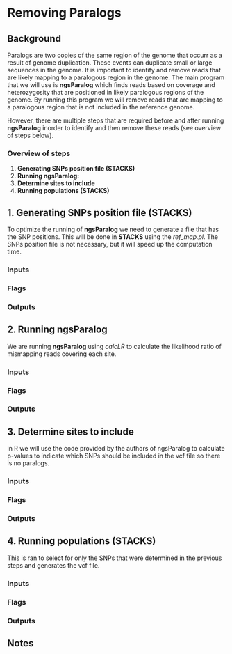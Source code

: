 # Removing Paralogs 

## Background
Paralogs are two copies of the same region of the genome that occurr as a result of genome duplication. These events can duplicate small or large sequences in the genome. It is important to identify and remove reads that are likely mapping to a paralogous region in the genome. The main program that we will use is **ngsParalog** which finds reads based on coverage and heterozygosity that are positioned in likely paralogous regions of the genome. By running this program we will remove reads that are mapping to a paralogous region that is not included in the reference genome.  

However, there are multiple steps that are required before and after running **ngsParalog** inorder to identify and then remove these reads (see overview of steps below).

### Overview of steps
1. **Generating SNPs position file (STACKS)** 
2. **Running ngsParalog:** 
3. **Determine sites to include** 
4. **Running populations (STACKS)** 

## 1. Generating SNPs position file (STACKS)
To optimize the running of **ngsParalog** we need to generate a file that has the SNP positions. This will be done in **STACKS** using the *ref_map.pl*. The SNPs position file is not necessary, but it will speed up the computation time.

### Inputs

### Flags

### Outputs

## 2. Running ngsParalog 
We are running **ngsParalog** using *calcLR* to calculate the likelihood ratio of mismapping reads covering each site. 

### Inputs

### Flags

### Outputs

## 3. Determine sites to include
in R we will use the code provided by the authors of ngsParalog to calculate p-values to indicate which SNPs should be included in the vcf file so there is no paralogs.

### Inputs

### Flags

### Outputs

## 4. Running populations (STACKS)
This is ran to select for only the SNPs that were determined in the previous steps and generates the vcf file.

### Inputs

### Flags

### Outputs


## Notes
